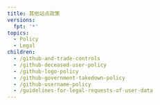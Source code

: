 ```yaml
---
title: 其他站点政策
versions:
  fpt: '*'
topics:
  - Policy
  - Legal
children:
  - /github-and-trade-controls
  - /github-deceased-user-policy
  - /github-logo-policy
  - /github-government-takedown-policy
  - /github-username-policy
  - /guidelines-for-legal-requests-of-user-data
---
```


